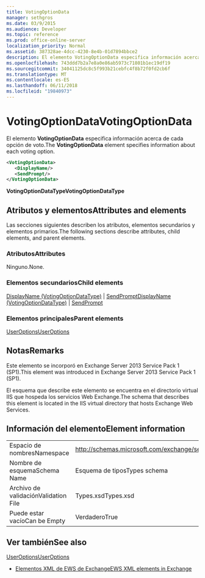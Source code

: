```yaml
---
title: VotingOptionData
manager: sethgros
ms.date: 03/9/2015
ms.audience: Developer
ms.topic: reference
ms.prod: office-online-server
localization_priority: Normal
ms.assetid: 387328ae-4dcc-4230-8e4b-01d7894bbce2
description: El elemento VotingOptionData especifica información acerca de cada opción de voto.
ms.openlocfilehash: 743ddd7b2a7e8a0e86ab5973c71801b1ec19df19
ms.sourcegitcommit: 34041125dc8c5f993b21cebfc4f8b72f0fd2cb6f
ms.translationtype: MT
ms.contentlocale: es-ES
ms.lasthandoff: 06/11/2018
ms.locfileid: "19840973"
---
```

# <a name="votingoptiondata"></a><span data-ttu-id="82d89-103">VotingOptionData</span><span class="sxs-lookup"><span data-stu-id="82d89-103">VotingOptionData</span></span>

<span data-ttu-id="82d89-104">El elemento **VotingOptionData** especifica información acerca de cada opción de voto.</span><span class="sxs-lookup"><span data-stu-id="82d89-104">The **VotingOptionData** element specifies information about each voting option.</span></span> 
  
```XML
<VotingOptionData>
   <DisplayName/>
   <SendPrompt/>
</VotingOptionData>
```

 <span data-ttu-id="82d89-105">**VotingOptionDataType**</span><span class="sxs-lookup"><span data-stu-id="82d89-105">**VotingOptionDataType**</span></span>
## <a name="attributes-and-elements"></a><span data-ttu-id="82d89-106">Atributos y elementos</span><span class="sxs-lookup"><span data-stu-id="82d89-106">Attributes and elements</span></span>

<span data-ttu-id="82d89-107">Las secciones siguientes describen los atributos, elementos secundarios y elementos primarios.</span><span class="sxs-lookup"><span data-stu-id="82d89-107">The following sections describe attributes, child elements, and parent elements.</span></span>
  
### <a name="attributes"></a><span data-ttu-id="82d89-108">Atributos</span><span class="sxs-lookup"><span data-stu-id="82d89-108">Attributes</span></span>

<span data-ttu-id="82d89-109">Ninguno.</span><span class="sxs-lookup"><span data-stu-id="82d89-109">None.</span></span>
  
### <a name="child-elements"></a><span data-ttu-id="82d89-110">Elementos secundarios</span><span class="sxs-lookup"><span data-stu-id="82d89-110">Child elements</span></span>

<span data-ttu-id="82d89-111">[DisplayName (VotingOptionDataType)](displayname-votingoptiondatatype.md) | [SendPrompt](sendprompt.md)</span><span class="sxs-lookup"><span data-stu-id="82d89-111">[DisplayName (VotingOptionDataType)](displayname-votingoptiondatatype.md) | [SendPrompt](sendprompt.md)</span></span>
  
### <a name="parent-elements"></a><span data-ttu-id="82d89-112">Elementos principales</span><span class="sxs-lookup"><span data-stu-id="82d89-112">Parent elements</span></span>

[<span data-ttu-id="82d89-113">UserOptions</span><span class="sxs-lookup"><span data-stu-id="82d89-113">UserOptions</span></span>](useroptions.md)
  
## <a name="remarks"></a><span data-ttu-id="82d89-114">Notas</span><span class="sxs-lookup"><span data-stu-id="82d89-114">Remarks</span></span>

<span data-ttu-id="82d89-115">Este elemento se incorporó en Exchange Server 2013 Service Pack 1 (SP1).</span><span class="sxs-lookup"><span data-stu-id="82d89-115">This element was introduced in Exchange Server 2013 Service Pack 1 (SP1).</span></span>
  
<span data-ttu-id="82d89-116">El esquema que describe este elemento se encuentra en el directorio virtual IIS que hospeda los servicios Web Exchange.</span><span class="sxs-lookup"><span data-stu-id="82d89-116">The schema that describes this element is located in the IIS virtual directory that hosts Exchange Web Services.</span></span>
  
## <a name="element-information"></a><span data-ttu-id="82d89-117">Información del elemento</span><span class="sxs-lookup"><span data-stu-id="82d89-117">Element information</span></span>

|||
|:-----|:-----|
|<span data-ttu-id="82d89-118">Espacio de nombres</span><span class="sxs-lookup"><span data-stu-id="82d89-118">Namespace</span></span>  <br/> |http://schemas.microsoft.com/exchange/services/2006/types  <br/> |
|<span data-ttu-id="82d89-119">Nombre de esquema</span><span class="sxs-lookup"><span data-stu-id="82d89-119">Schema Name</span></span>  <br/> |<span data-ttu-id="82d89-120">Esquema de tipos</span><span class="sxs-lookup"><span data-stu-id="82d89-120">Types schema</span></span>  <br/> |
|<span data-ttu-id="82d89-121">Archivo de validación</span><span class="sxs-lookup"><span data-stu-id="82d89-121">Validation File</span></span>  <br/> |<span data-ttu-id="82d89-122">Types.xsd</span><span class="sxs-lookup"><span data-stu-id="82d89-122">Types.xsd</span></span>  <br/> |
|<span data-ttu-id="82d89-123">Puede estar vacío</span><span class="sxs-lookup"><span data-stu-id="82d89-123">Can be Empty</span></span>  <br/> |<span data-ttu-id="82d89-124">Verdadero</span><span class="sxs-lookup"><span data-stu-id="82d89-124">True</span></span>  <br/> |
   
## <a name="see-also"></a><span data-ttu-id="82d89-125">Ver también</span><span class="sxs-lookup"><span data-stu-id="82d89-125">See also</span></span>



[<span data-ttu-id="82d89-126">UserOptions</span><span class="sxs-lookup"><span data-stu-id="82d89-126">UserOptions</span></span>](useroptions.md)


- [<span data-ttu-id="82d89-127">Elementos XML de EWS de Exchange</span><span class="sxs-lookup"><span data-stu-id="82d89-127">EWS XML elements in Exchange</span></span>](ews-xml-elements-in-exchange.md)

